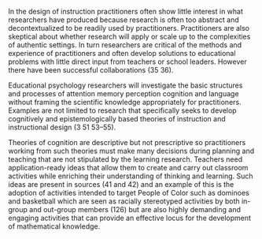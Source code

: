 In the design of instruction practitioners often show little interest in what researchers have produced because research is often too abstract and decontextualized to be readily used by practitioners. Practitioners are also skeptical about whether research will apply or scale up to the complexities of authentic settings. In turn researchers are critical of the methods and experience of practitioners and often develop solutions to educational problems with little direct input from teachers or school leaders. However there have been successful collaborations (35 36).

Educational psychology researchers will investigate the basic structures and processes of attention memory perception cognition and language without framing the scientific knowledge appropriately for practitioners. Examples are not limited to research that specifically seeks to develop cognitively and epistemologically based theories of instruction and instructional design (3 51 53–55).

Theories of cognition are descriptive but not prescriptive so practitioners working from such theories must make many decisions during planning and teaching that are not stipulated by the learning research. Teachers need application-ready ideas that allow them to create and carry out classroom activities while enriching their understanding of thinking and learning. Such ideas are present in sources (41 and 42) and an example of this is the adoption of activities intended to target People of Color such as dominoes and basketball which are seen as racially stereotyped activities by both in-group and out-group members (126) but are also highly demanding and engaging activities that can provide an effective locus for the development of mathematical knowledge.